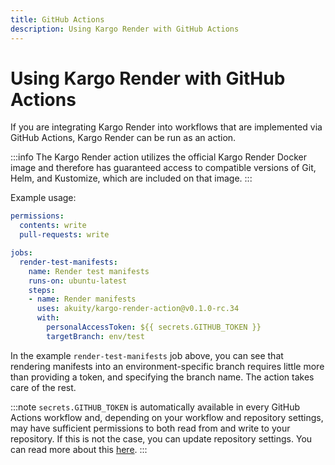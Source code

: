 ```yaml
---
title: GitHub Actions
description: Using Kargo Render with GitHub Actions
---
```


# Using Kargo Render with GitHub Actions

If you are integrating Kargo Render into workflows that are implemented via
GitHub Actions, Kargo Render can be run as an action.

:::info
The Kargo Render action utilizes the official Kargo Render Docker image and
therefore has guaranteed access to compatible versions of
Git, Helm, and Kustomize, which are included on that image.
:::

Example usage:

```yaml
permissions: 
  contents: write
  pull-requests: write

jobs:
  render-test-manifests:
    name: Render test manifests
    runs-on: ubuntu-latest
    steps:
    - name: Render manifests
      uses: akuity/kargo-render-action@v0.1.0-rc.34
      with:
        personalAccessToken: ${{ secrets.GITHUB_TOKEN }}
        targetBranch: env/test
```

In the example `render-test-manifests` job above, you can see that rendering
manifests into an environment-specific branch requires little more than
providing a token, and specifying the branch name. The action takes care of the
rest.

:::note
`secrets.GITHUB_TOKEN` is automatically available in every GitHub Actions
workflow and, depending on your workflow and repository settings, may have
sufficient permissions to both read from and write to your repository. If
this is not the case, you can update repository settings. You can read more
about this [here](https://docs.github.com/en/actions/security-guides/automatic-token-authentication#permissions-for-the-github_token).
:::
